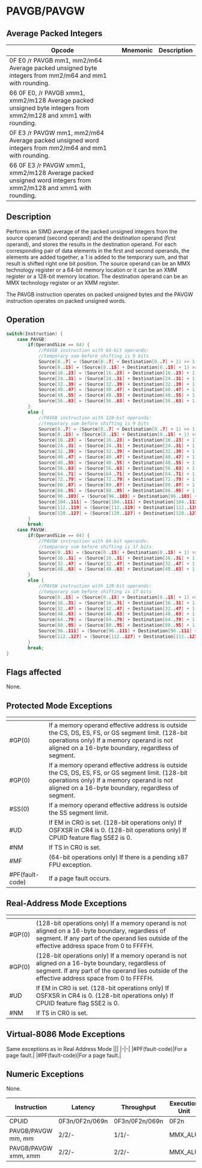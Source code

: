 # PAVGB/PAVGW
 
## Average Packed Integers
 
 
|Opcode|Mnemonic|Description|
|-|-|-|
|0F E0 /r PAVGB mm1, mm2/m64 Average packed unsigned byte integers from mm2/m64 and mm1 with rounding.|||
|66 0F E0, /r PAVGB xmm1, xmm2/m128 Average packed unsigned byte integers from xmm2/m128 and xmm1 with rounding.|||
|0F E3 /r PAVGW mm1, mm2/m64 Average packed unsigned word integers from mm2/m64 and mm1 with rounding.|||
|66 0F E3 /r PAVGW xmm1, xmm2/m128 Average packed unsigned word integers from xmm2/m128 and xmm1 with rounding.|||
 
## Description
 
Performs an SIMD average of the packed unsigned integers from the source operand (second operand) and the destination operand (first operand), and stores the results in the destination operand. For each corresponding pair of data elements in the first and second operands, the elements are added together, a 1 is added to the temporary sum, and that result is shifted right one bit position. The source operand can be an MMX technology register or a 64-bit memory location or it can be an XMM register or a 128-bit memory location. The destination operand can be an MMX technology register or an XMM register.
 
The PAVGB instruction operates on packed unsigned bytes and the PAVGW instruction operates on packed unsigned words.
 
 
## Operation
 
```c
switch(Instruction) {
	case PAVGB:
		if(OperandSize == 64) {
			//PAVGB instruction with 64-bit operands:
			//temporary sum before shifting is 9 bits
			Source[0..7] = (Source[0..7] + Destination[0..7] + 1) >> 1;
			Source[8..15] = (Source[8..15] + Destination[8..15] + 1) >> 1;
			Source[16..23] = (Source[16..23] + Destination[16..23] + 1) >> 1;
			Source[24..31] = (Source[24..31] + Destination[24..31] + 1) >> 1;
			Source[32..39] = (Source[32..39] + Destination[32..39] + 1) >> 1;
			Source[40..47] = (Source[40..47] + Destination[40..47] + 1) >> 1;
			Source[48..55] = (Source[48..55] + Destination[48..55] + 1) >> 1;
			Source[56..63] = (Source[56..63] + Destination[56..63] + 1) >> 1;
		}
		else {
			//PAVGB instruction with 128-bit operands:
			//temporary sum before shifting is 9 bits
			Source[0..7] = (Source[0..7] + Destination[0..7] + 1) >> 1;
			Source[8..15] = (Source[8..15] + Destination[8..15] + 1) >> 1;
			Source[16..23] = (Source[16..23] + Destination[16..23] + 1) >> 1;
			Source[24..31] = (Source[24..31] + Destination[24..31] + 1) >> 1;
			Source[32..39] = (Source[32..39] + Destination[32..39] + 1) >> 1;
			Source[40..47] = (Source[40..47] + Destination[40..47] + 1) >> 1;
			Source[48..55] = (Source[48..55] + Destination[48..55] + 1) >> 1;
			Source[56..63] = (Source[56..63] + Destination[56..63] + 1) >> 1;
			Source[64..71] = (Source[64..71] + Destination[64..71] + 1) >> 1;
			Source[72..79] = (Source[72..79] + Destination[72..79] + 1) >> 1;
			Source[80..87] = (Source[80..87] + Destination[80..87] + 1) >> 1;
			Source[88..95] = (Source[88..95] + Destination[88..95] + 1) >> 1;
			Source[96..103] = (Source[96..103] + Destination[96..103] + 1) >> 1;
			Source[104..111] = (Source[104..111] + Destination[104..111] + 1) >> 1;
			Source[112..119] = (Source[112..119] + Destination[112..119] + 1) >> 1;
			Source[120..127] = (Source[120..127] + Destination[120..127] + 1) >> 1;
		}
		break;
	case PAVGW:
		if(OperandSize == 64) {
			//PAVGW instruction with 64-bit operands:
			//temporary sum before shifting is 17 bits
			Source[0..15] = (Source[0..15] + Destination[0..15] + 1) >> 1;
			Source[16..31] = (Source[16..31] + Destination[16..31] + 1) >> 1;
			Source[32..47] = (Source[32..47] + Destination[32..47] + 1) >> 1;
			Source[48..63] = (Source[48..63] + Destination[48..63] + 1) >> 1;
		}
		else {
			//PAVGW instruction with 128-bit operands:
			//temporary sum before shifting is 17 bits
			Source[0..15] = (Source[0..15] + Destination[0..15] + 1) >> 1;
			Source[16..31] = (Source[16..31] + Destination[16..31] + 1) >> 1;
			Source[32..47] = (Source[32..47] + Destination[32..47] + 1) >> 1;
			Source[48..63] = (Source[48..63] + Destination[48..63] + 1) >> 1;
			Source[64..79] = (Source[64..79] + Destination[64..79] + 1) >> 1;
			Source[80..95] = (Source[80..95] + Destination[80..95] + 1) >> 1;
			Source[96..111] = (Source[96..111] + Destination[96..111] + 1) >> 1;
			Source[112..127] = (Source[112..127] + Destination[112..127] + 1) >> 1;
		}
		break;
}

```
 
 
## Flags affected
 
None.

 
 
## Protected Mode Exceptions
 
|[]()||
|-|-|
|#GP(0)|If a memory operand effective address is outside the CS, DS, ES, FS, or GS segment limit. (128-bit operations only) If a memory operand is not aligned on a 16-byte boundary, regardless of segment.|
|#GP(0)|If a memory operand effective address is outside the CS, DS, ES, FS, or GS segment limit. (128-bit operations only) If a memory operand is not aligned on a 16-byte boundary, regardless of segment.|
|#SS(0)|If a memory operand effective address is outside the SS segment limit.|
|#UD|If EM in CR0 is set. (128-bit operations only) If OSFXSR in CR4 is 0. (128-bit operations only) If CPUID feature flag SSE2 is 0.|
|#NM|If TS in CR0 is set.|
|#MF|(64-bit operations only) If there is a pending x87 FPU exception.|
|#PF(fault-code)|If a page fault occurs.|
 
## Real-Address Mode Exceptions
 
|[]()||
|-|-|
|#GP(0)|(128-bit operations only) If a memory operand is not aligned on a 16-byte boundary, regardless of segment. If any part of the operand lies outside of the effective address space from 0 to FFFFH.|
|#GP(0)|(128-bit operations only) If a memory operand is not aligned on a 16-byte boundary, regardless of segment. If any part of the operand lies outside of the effective address space from 0 to FFFFH.|
|#UD|If EM in CR0 is set. (128-bit operations only) If OSFXSR in CR4 is 0. (128-bit operations only) If CPUID feature flag SSE2 is 0.|
|#NM|If TS in CR0 is set.|
 
## Virtual-8086 Mode Exceptions
 
Same exceptions as in Real Address Mode
|[]()||
|-|-|
|#PF(fault-code)|For a page fault.|
|#PF(fault-code)|For a page fault.|
 
## Numeric Exceptions
 
None.
 
|Instruction|Latency|Throughput|Execution Unit|
|-|-|-|-|
|CPUID|0F3n/0F2n/069n|0F3n/0F2n/069n|0F2n|
|PAVGB/PAVGW mm, mm|2/2/-|1/1/-|MMX_ALU|
|PAVGB/PAVGW xmm, xmm|2/2/-|2/2/-|MMX_ALU|
